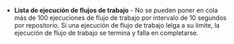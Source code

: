 - **Lista de ejecución de flujos de trabajo** - No se pueden poner en cola más de 100 ejecuciones de flujo de trabajo por intervalo de 10 segundos por repositorio. Si una ejecución de flujo de trabajo lelga a su límite, la ejecución de flujo de trabajo se termina y falla en completarse.